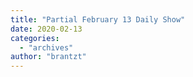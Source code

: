 ```yaml
---
title: "Partial February 13 Daily Show"
date: 2020-02-13
categories: 
  - "archives"
author: "brantzt"
---
```



